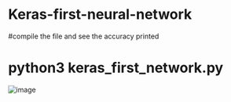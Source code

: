 # Keras-first-neural-network
#compile the file and see the accuracy printed
# python3 keras_first_network.py
![image](https://github.com/mucheru/Keras-first-neural-network/assets/13763343/26c9f1ae-224b-4546-a945-e1f8328f50f1)


